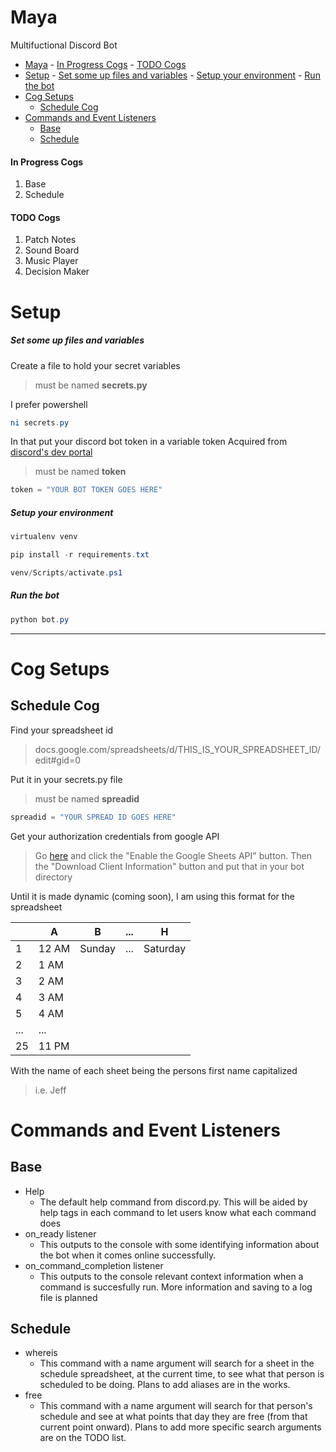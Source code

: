 # Maya
Multifuctional Discord Bot

- [Maya](#maya)
      - [In Progress Cogs](#in-progress-cogs)
      - [TODO Cogs](#todo-cogs)
- [Setup](#setup)
        - [Set some up files and variables](#set-some-up-files-and-variables)
        - [Setup your environment](#setup-your-environment)
        - [Run the bot](#run-the-bot)
- [Cog Setups](#cog-setups)
  - [Schedule Cog](#schedule-cog)
- [Commands and Event Listeners](#commands-and-event-listeners)
  - [Base](#base)
  - [Schedule](#schedule)

#### In Progress Cogs
1. Base
2. Schedule

#### TODO Cogs  
1. Patch Notes
2. Sound Board
3. Music Player
4. Decision Maker

# Setup
##### Set some up files and variables
Create a file to hold your secret variables 
> must be named **secrets.py**

I prefer powershell
```powershell
ni secrets.py
```

In that put your discord bot token in a variable token
Acquired from [discord's dev portal](https://discordapp.com/developers/applications/)
> must be named **token**
```python
token = "YOUR BOT TOKEN GOES HERE"
```

##### Setup your environment

```powershell
virtualenv venv

pip install -r requirements.txt

venv/Scripts/activate.ps1
```

##### Run the bot

```powershell
python bot.py
```


---
# Cog Setups

## Schedule Cog
Find your spreadsheet id
> docs.google.com/spreadsheets/d/THIS_IS_YOUR_SPREADSHEET_ID/edit#gid=0

Put it in your secrets.py file
> must be named **spreadid**
```python
spreadid = "YOUR SPREAD ID GOES HERE"
```

Get your authorization credentials from google API
> Go [here](https://developers.google.com/sheets/api/quickstart/python) and click the "Enable the Google Sheets API" button. 
> Then the "Download Client Information" button and put that in your bot directory

Until it is made dynamic (coming soon), I am using this format for the spreadsheet

|     | A     | B      | ... | H        |
| --- | ----- | ------ | --- | -------- |
| 1   | 12 AM | Sunday | ... | Saturday |
| 2   | 1 AM  |        |     |          |
| 3   | 2 AM  |        |     |          |
| 4   | 3 AM  |        |     |          |
| 5   | 4 AM  |        |     |          |
| ... | ...   |        |     |          |
| 25  | 11 PM |        |     |          |
With the name of each sheet being the persons first name capitalized
> i.e. Jeff

# Commands and Event Listeners
## Base
* Help
  * The default help command from discord.py. This will be aided by help tags in each command to let users know what each command does
* on_ready listener
  * This outputs to the console with some identifying information about the bot when it comes online successfully.
* on_command_completion listener
  * This outputs to the console relevant context information when a command is succesfully run. More information and saving to a log file is planned

## Schedule
* whereis
  * This command with a name argument will search for a sheet in the schedule spreadsheet, at the current time, to see what that person is scheduled to be doing. Plans to add aliases are in the works.
* free
  * This command with a name argument will search for that person's schedule and see at what points that day they are free (from that current point onward). Plans to add more specific search arguments are on the TODO list.